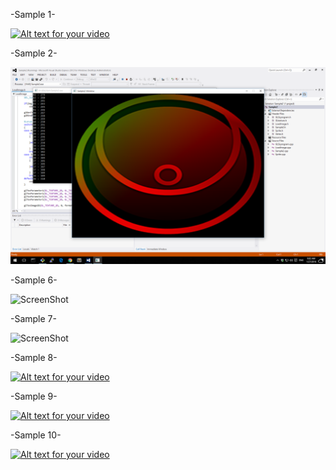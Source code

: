 -Sample 1-

[![Alt text for your video](http://img.youtube.com/vi/d-LG83sywxQ/0.jpg)](https://www.youtube.com/watch?v=d-LG83sywxQ)

-Sample 2-

![ScreenShot](https://github.com/bagidea/SDL2OpenGLSample2D/blob/master/s2.png)

-Sample 6-

![ScreenShot](https://fbcdn-sphotos-h-a.akamaihd.net/hphotos-ak-xap1/t31.0-8/12525345_1045975275474298_8478995989902100468_o.jpg)

-Sample 7-

![ScreenShot](https://scontent-sin1-1.xx.fbcdn.net/hphotos-xlt1/l/t31.0-8/12605312_1046013335470492_3801395870239670415_o.jpg)

-Sample 8-

[![Alt text for your video](http://img.youtube.com/vi/Tn6NYIYOCzE/0.jpg)](https://www.youtube.com/watch?v=Tn6NYIYOCzE)

-Sample 9-

[![Alt text for your video](http://img.youtube.com/vi/xKaMZo9W9C4/0.jpg)](https://www.youtube.com/watch?v=xKaMZo9W9C4)

-Sample 10-

[![Alt text for your video](http://img.youtube.com/vi/2AsEbprDXQo/0.jpg)](https://www.youtube.com/watch?v=2AsEbprDXQo)